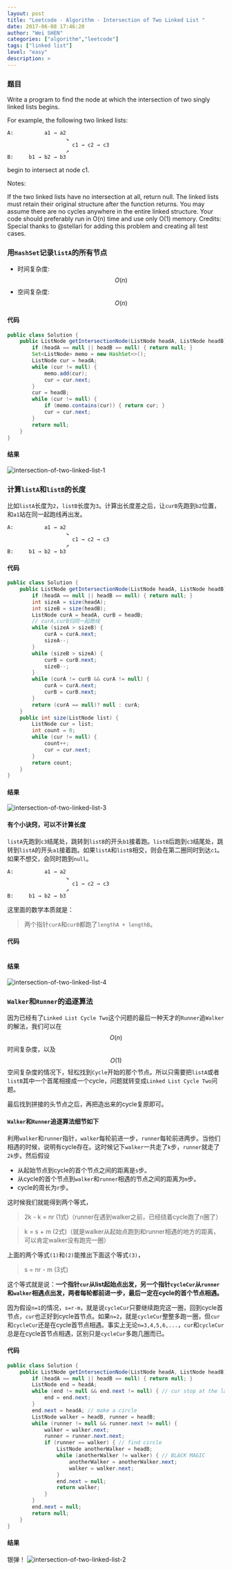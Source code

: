 ```yaml
---
layout: post
title: "Leetcode - Algorithm - Intersection of Two Linked List "
date: 2017-06-08 17:46:20
author: "Wei SHEN"
categories: ["algorithm","leetcode"]
tags: ["linked list"]
level: "easy"
description: >
---
```


### 题目
Write a program to find the node at which the intersection of two singly linked lists begins.


For example, the following two linked lists:
```
A:          a1 → a2
                   ↘
                     c1 → c2 → c3
                   ↗            
B:     b1 → b2 → b3
```
begin to intersect at node c1.

Notes:

If the two linked lists have no intersection at all, return null.
The linked lists must retain their original structure after the function returns.
You may assume there are no cycles anywhere in the entire linked structure.
Your code should preferably run in O(n) time and use only O(1) memory.
Credits:
Special thanks to @stellari for adding this problem and creating all test cases.

### 用`HashSet`记录`listA`的所有节点
* 时间复杂度: $$O(n)$$
* 空间复杂度: $$O(n)$$

#### 代码
```java
public class Solution {
    public ListNode getIntersectionNode(ListNode headA, ListNode headB) {
        if (headA == null || headB == null) { return null; }
        Set<ListNode> memo = new HashSet<>();
        ListNode cur = headA;
        while (cur != null) {
            memo.add(cur);
            cur = cur.next;
        }
        cur = headB;
        while (cur != null) {
            if (memo.contains(cur)) { return cur; }
            cur = cur.next;
        }
        return null;
    }
}
```

#### 结果
![intersection-of-two-linked-list-1](/images/leetcode/intersection-of-two-linked-list-1.png)

### 计算`listA`和`listB`的长度
比如`listA`长度为`2`，`listB`长度为`3`。计算出长度差之后，让`curB`先跑到`b2`位置，和`a1`站在同一起跑线再出发。
```
A:          a1 → a2
                   ↘
                     c1 → c2 → c3
                   ↗            
B:     b1 → b2 → b3
```

#### 代码
```java
public class Solution {
    public ListNode getIntersectionNode(ListNode headA, ListNode headB) {
        if (headA == null || headB == null) { return null; }
        int sizeA = size(headA);
        int sizeB = size(headB);
        ListNode curA = headA, curB = headB;
        // curA,curB归同一起跑线
        while (sizeA > sizeB) {
            curA = curA.next;
            sizeA--;
        }
        while (sizeB > sizeA) {
            curB = curB.next;
            sizeB--;
        }
        while (curA != curB && curA != null) {
            curA = curA.next;
            curB = curB.next;
        }
        return (curA == null)? null : curA;
    }
    public int size(ListNode list) {
        ListNode cur = list;
        int count = 0;
        while (cur != null) {
            count++;
            cur = cur.next;
        }
        return count;
    }
}
```

#### 结果
![intersection-of-two-linked-list-3](/images/leetcode/intersection-of-two-linked-list-3.png)

#### 有个小诀窍，可以不计算长度
`listA`先跑到`c3`结尾处，跳转到`listB`的开头`b1`接着跑。`listB`后跑到`c3`结尾处，跳转到`listA`的开头`a1`接着跑。如果`listA`和`listB`相交，则会在第二圈同时到达`c1`。如果不想交，会同时跑到`null`。
```
A:          a1 → a2
                   ↘
                     c1 → c2 → c3
                   ↗            
B:     b1 → b2 → b3
```

这里面的数学本质就是：
> 两个指针`curA`和`curB`都跑了`lengthA + lengthB`。

#### 代码
```java
```
#### 结果
![intersection-of-two-linked-list-4](/images/leetcode/intersection-of-two-linked-list-4.png)


### `Walker`和`Runner`的追逐算法
因为已经有了`Linked List Cycle Two`这个问题的最后一种天才的`Runner`追`Walker`的解法，我们可以在 $$O(n)$$ 时间复杂度，以及 $$O(1)$$ 空间复杂度的情况下，轻松找到`Cycle`开始的那个节点。所以只需要把`listA`或者`listB`其中一个首尾相接成一个cycle，问题就转变成`Linked List Cycle Two`问题。

最后找到拼接的头节点之后，再把造出来的cycle复原即可。

#### `Walker`和`Runner`追逐算法细节如下

利用`walker`和`runner`指针，`walker`每轮前进一步，`runner`每轮前进两步。当他们相遇的时候，说明有cycle存在。这时候记下`walker`一共走了`k`步，`runner`就走了`2k`步。然后假设
* 从起始节点到cycle的首个节点之间的距离是`s`步。
* 从cycle的首个节点到`walker`和`runner`相遇的节点之间的距离为`m`步。
* cycle的周长为`r`步。

这时候我们就能得到两个等式，
> 2k - k = nr       (1式)（runner在遇到walker之前，已经绕着cycle跑了n圈了）

> k = s + m         (2式)（就是walker从起始点跑到和runner相遇的地方的距离，可以肯定walker没有跑完一圈）

上面的两个等式`(1)`和`(2)`能推出下面这个等式`(3)`，
> s = nr - m        (3式)

这个等式就是说：**一个指针`cur`从list起始点出发，另一个指针`cycleCur`从`runner`和`walker`相遇点出发，两者每轮都前进一步，最后一定在cycle的首个节点相遇。**

因为假设`n=1`的情况，`s=r-m`，就是说`cycleCur`只要继续跑完这一圈，回到cycle首节点，`cur`也正好到cycle首节点。如果`n=2`，就是`cycleCur`整整多跑一圈，但`cur`和`cycleCur`还是在cycle首节点相遇。事实上无论`n=3,4,5,6,...`，`cur`和`cycleCur`总是在cycle首节点相遇，区别只是`cycleCur`多跑几圈而已。


#### 代码
```java
public class Solution {
    public ListNode getIntersectionNode(ListNode headA, ListNode headB) {
        if (headA == null || headB == null) { return null; }
        ListNode end = headA;
        while (end != null && end.next != null) { // cur stop at the last node
            end = end.next;
        }
        end.next = headA; // make a circle
        ListNode walker = headB, runner = headB;
        while (runner != null && runner.next != null) {
            walker = walker.next;
            runner = runner.next.next;
            if (runner == walker) { // find circle
                ListNode anotherWalker = headB;
                while (anotherWalker != walker) { // BLACK MAGIC
                    anotherWalker = anotherWalker.next;
                    walker = walker.next;
                }
                end.next = null;
                return walker;
            }
        }
        end.next = null;
        return null;
    }
}
```

#### 结果
银弹！
![intersection-of-two-linked-list-2](/images/leetcode/intersection-of-two-linked-list-2.png)
